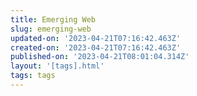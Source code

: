 ```yaml
---
title: Emerging Web
slug: emerging-web
updated-on: '2023-04-21T07:16:42.463Z'
created-on: '2023-04-21T07:16:42.463Z'
published-on: '2023-04-21T08:01:04.314Z'
layout: '[tags].html'
tags: tags
---
```



